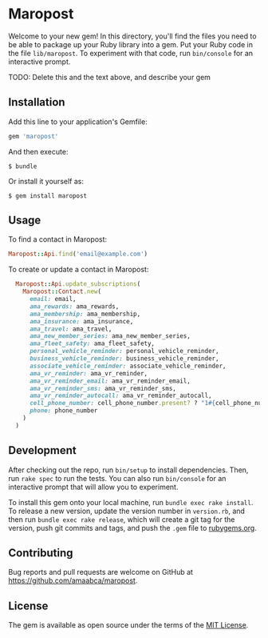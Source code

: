 # Maropost

Welcome to your new gem! In this directory, you'll find the files you need to be able to package up your Ruby library into a gem. Put your Ruby code in the file `lib/maropost`. To experiment with that code, run `bin/console` for an interactive prompt.

TODO: Delete this and the text above, and describe your gem

## Installation

Add this line to your application's Gemfile:

```ruby
gem 'maropost'
```

And then execute:

    $ bundle

Or install it yourself as:

    $ gem install maropost

## Usage

To find a contact in Maropost:
``` ruby
Maropost::Api.find('email@example.com')
```

To create or update a contact in Maropost:
```ruby
  Maropost::Api.update_subscriptions(
    Maropost::Contact.new(
      email: email,
      ama_rewards: ama_rewards,
      ama_membership: ama_membership,
      ama_insurance: ama_insurance,
      ama_travel: ama_travel,
      ama_new_member_series: ama_new_member_series,
      ama_fleet_safety: ama_fleet_safety,
      personal_vehicle_reminder: personal_vehicle_reminder,
      business_vehicle_reminder: business_vehicle_reminder,
      associate_vehicle_reminder: associate_vehicle_reminder,
      ama_vr_reminder: ama_vr_reminder,
      ama_vr_reminder_email: ama_vr_reminder_email,
      ama_vr_reminder_sms: ama_vr_reminder_sms,
      ama_vr_reminder_autocall: ama_vr_reminder_autocall,
      cell_phone_number: cell_phone_number.present? ? "1#{cell_phone_number}" : '',
      phone: phone_number
    )
  )
```

## Development

After checking out the repo, run `bin/setup` to install dependencies. Then, run `rake spec` to run the tests. You can also run `bin/console` for an interactive prompt that will allow you to experiment.

To install this gem onto your local machine, run `bundle exec rake install`. To release a new version, update the version number in `version.rb`, and then run `bundle exec rake release`, which will create a git tag for the version, push git commits and tags, and push the `.gem` file to [rubygems.org](https://rubygems.org).

## Contributing

Bug reports and pull requests are welcome on GitHub at https://github.com/amaabca/maropost.


## License

The gem is available as open source under the terms of the [MIT License](http://opensource.org/licenses/MIT).

